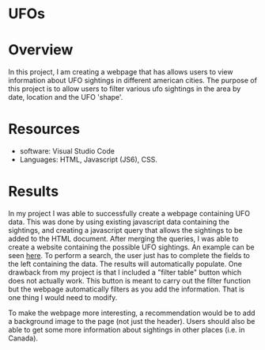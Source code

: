 # UFOs

# Overview
In this project, I am creating a webpage that has allows users to view information about UFO sightings in different american cities. The purpose of this project is to allow users to filter various ufo sightings in the area by date, location and the UFO 'shape'. 

# Resources
- software: Visual Studio Code
- Languages: HTML, Javascript (JS6), CSS.

# Results
In my project I was able to successfully create a webpage containing UFO data. This was done by using existing javascript data containing the sightings, and creating a javascript query that allows the sightings to be added to the HTML document. After merging the queries, I was able to create a website containing the possible UFO sightings. An example can be seen [here](https://github.com/somtoesomeju/UFOs/blob/main/Resources/UFO_webpage.png). To perform a search, the user just has to complete the fields to the left containing the data. The results will automatically populate. One drawback from my project is that I included a "filter table" button which does not actually work. This button is meant to carry out the filter function but the webpage automatically filters as you add the information. That is one thing I would need to modify.

To make the webpage more interesting, a recommendation would be to add a background image to the page (not just the header). Users should also be able to get some more information about sightings in other places (i.e. in Canada).
